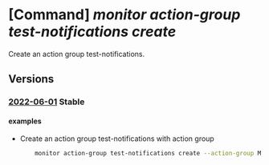 # [Command] _monitor action-group test-notifications create_

Create an action group test-notifications.

## Versions

### [2022-06-01](/Resources/mgmt-plane/L3N1YnNjcmlwdGlvbnMve30vcmVzb3VyY2Vncm91cHMve30vcHJvdmlkZXJzL21pY3Jvc29mdC5pbnNpZ2h0cy9hY3Rpb25ncm91cHMve30vY3JlYXRlbm90aWZpY2F0aW9ucw==/2022-06-01.xml) **Stable**

<!-- mgmt-plane /subscriptions/{}/resourcegroups/{}/providers/microsoft.insights/actiongroups/{}/createnotifications 2022-06-01 -->

#### examples

- Create an action group test-notifications with action group
    ```bash
        monitor action-group test-notifications create --action-group MyActionGroup \ --resource-group MyResourceGroup -a email alice alice@example.com usecommonalertsChema --alert-type budget
    ```
